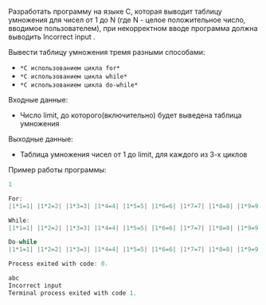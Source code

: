 Разработать программу на языке C, которая выводит таблицу умножения для чисел от 1 до N (где N - целое положительное число, вводимое пользователем), при некорректном вводе программа должна выводить Incorrect input .

Вывести таблицу умножения тремя разными способами:
- ``*С использованием цикла for*``
- ``*С использованием цикла while*``
- ``*С использованием цикла do-while*``

Входные данные:
- Число limit, до которого(включительно) будет выведена таблица умножения

Выходные данные:
- Таблица умножения чисел от 1 до limit, для каждого из 3-х циклов 

Пример работы программы:
```C
1

For:
|1*1=1| |1*2=2| |1*3=3| |1*4=4| |1*5=5| |1*6=6| |1*7=7| |1*8=8| |1*9=9| |1*10=10| 

While:
|1*1=1| |1*2=2| |1*3=3| |1*4=4| |1*5=5| |1*6=6| |1*7=7| |1*8=8| |1*9=9| |1*10=10| 

Do-while
|1*1=1| |1*2=2| |1*3=3| |1*4=4| |1*5=5| |1*6=6| |1*7=7| |1*8=8| |1*9=9| |1*10=10| 

Process exited with code: 0.
```

```C
abc
Incorrect input
Terminal process exited with code 1.
```

